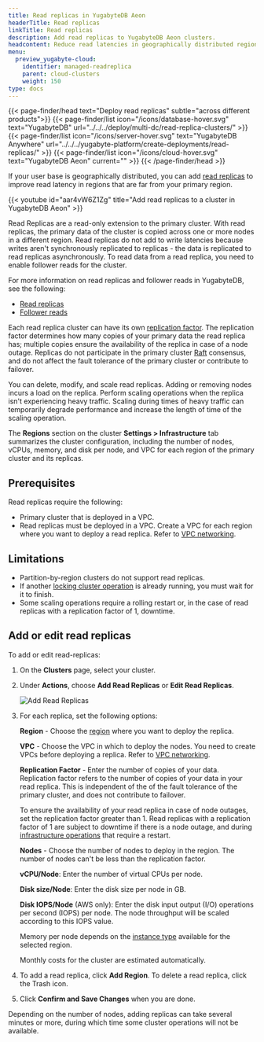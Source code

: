 ```yaml
---
title: Read replicas in YugabyteDB Aeon
headerTitle: Read replicas
linkTitle: Read replicas
description: Add read replicas to YugabyteDB Aeon clusters.
headcontent: Reduce read latencies in geographically distributed regions
menu:
  preview_yugabyte-cloud:
    identifier: managed-readreplica
    parent: cloud-clusters
    weight: 150
type: docs
---
```


{{< page-finder/head text="Deploy read replicas" subtle="across different products">}}
  {{< page-finder/list icon="/icons/database-hover.svg" text="YugabyteDB" url="../../../deploy/multi-dc/read-replica-clusters/" >}}
  {{< page-finder/list icon="/icons/server-hover.svg" text="YugabyteDB Anywhere" url="../../../yugabyte-platform/create-deployments/read-replicas/" >}}
  {{< page-finder/list icon="/icons/cloud-hover.svg" text="YugabyteDB Aeon" current="" >}}
{{< /page-finder/head >}}

If your user base is geographically distributed, you can add [read replicas](../../cloud-basics/create-clusters-topology/#read-replicas) to improve read latency in regions that are far from your primary region.

{{< youtube id="aar4vW6Z1Zg" title="Add read replicas to a cluster in YugabyteDB Aeon" >}}

Read Replicas are a read-only extension to the primary cluster. With read replicas, the primary data of the cluster is copied across one or more nodes in a different region. Read replicas do not add to write latencies because writes aren't synchronously replicated to replicas - the data is replicated to read replicas asynchronously. To read data from a read replica, you need to enable follower reads for the cluster.

For more information on read replicas and follower reads in YugabyteDB, see the following:

- [Read replicas](../../../architecture/docdb-replication/read-replicas/)
- [Follower reads](../../../explore/going-beyond-sql/follower-reads-ysql/)

Each read replica cluster can have its own [replication factor](../../../architecture/docdb-replication/replication/#replication-factor). The replication factor determines how many copies of your primary data the read replica has; multiple copies ensure the availability of the replica in case of a node outage. Replicas do not participate in the primary cluster [Raft](../../../architecture/docdb-replication/replication/#raft-replication) consensus, and do not affect the fault tolerance of the primary cluster or contribute to failover.

You can delete, modify, and scale read replicas. Adding or removing nodes incurs a load on the replica. Perform scaling operations when the replica isn't experiencing heavy traffic. Scaling during times of heavy traffic can temporarily degrade performance and increase the length of time of the scaling operation.

The **Regions** section on the cluster **Settings > Infrastructure** tab summarizes the cluster configuration, including the number of nodes, vCPUs, memory, and disk per node, and VPC for each region of the primary cluster and its replicas.

## Prerequisites

Read replicas require the following:

- Primary cluster that is deployed in a VPC.
- Read replicas must be deployed in a VPC. Create a VPC for each region where you want to deploy a read replica. Refer to [VPC networking](../../cloud-basics/cloud-vpcs/).

## Limitations

- Partition-by-region clusters do not support read replicas.
- If another [locking cluster operation](../#locking-operations) is already running, you must wait for it to finish.
- Some scaling operations require a rolling restart or, in the case of read replicas with a replication factor of 1, downtime.

## Add or edit read replicas

To add or edit read-replicas:

1. On the **Clusters** page, select your cluster.

1. Under **Actions**, choose **Add Read Replicas** or **Edit Read Replicas**.

    ![Add Read Replicas](/images/yb-cloud/managed-add-read-replicas.png)

1. For each replica, set the following options:

    **Region** - Choose the [region](../../cloud-basics/create-clusters-overview/#cloud-provider-regions) where you want to deploy the replica.

    **VPC** - Choose the VPC in which to deploy the nodes. You need to create VPCs before deploying a replica. Refer to [VPC networking](../../cloud-basics/cloud-vpcs/).

    **Replication Factor** - Enter the number of copies of your data. Replication factor refers to the number of copies of your data in your read replica. This is independent of the of the fault tolerance of the primary cluster, and does not contribute to failover.

    To ensure the availability of your read replica in case of node outages, set the replication factor greater than 1. Read replicas with a replication factor of 1 are subject to downtime if there is a node outage, and during [infrastructure operations](../#locking-operations) that require a restart.

    **Nodes** - Choose the number of nodes to deploy in the region. The number of nodes can't be less than the replication factor.

    **vCPU/Node**: Enter the number of virtual CPUs per node.

    **Disk size/Node**: Enter the disk size per node in GB.

    **Disk IOPS/Node** (AWS only): Enter the disk input output (I/O) operations per second (IOPS) per node. The node throughput will be scaled according to this IOPS value.

    Memory per node depends on the [instance type](../../cloud-basics/create-clusters-overview/#instance-types) available for the selected region.

    Monthly costs for the cluster are estimated automatically.

1. To add a read replica, click **Add Region**. To delete a read replica, click the Trash icon.

1. Click **Confirm and Save Changes** when you are done.

Depending on the number of nodes, adding replicas can take several minutes or more, during which time some cluster operations will not be available.
